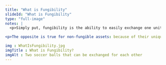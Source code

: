 ```yaml
--- 
title: "What is Fungibility"
slideId: "What is Fungibility"
type: "full-image"
notes: |
  <p>Simply put, fungibility is the ability to easily exchange one unit of currency for another unit of currency while maintaining the same value. Money is perfectly fungible. You can trade a friend your $20 bill for theirs and you each have the same value you began with, $20. The bill can be easily exchanged or swapped for one of equal value. The introduction of a fungible, centrally issued currency was largely the result of the difficulty of bartering using assets.

<p>The opposite is true for non-fungible assets: because of their uniqueness and inability to be divided while maintaining their value, they aren't useful mediums of exchange, usually. What are some examples of non-fungible assets? Any collectible, whether it be a Pokemon card or sports memorabilia or even a deed to a house. It cannot be easily exchanged for a practically exact copy. Usually, these Non-Fungible assets have to be sold for a fungible currency, as opposed to being directly traded.</p>

img : WhatIsFungibility.jpg
imgTitle : What is Fungibility?
imgAlt : Two soccer balls that can be exchanged for each other
---
```

